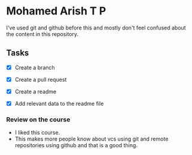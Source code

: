 # Mohamed Arish T P

I've used git and github before this and mostly don't feel confused about the content in this repository.

## Tasks

- [x] Create a branch
- [x] Create a pull request
- [x] Create a readme
- [x] Add relevant data to the readme file


### Review on the course
- I liked this course.
- This makes more people know about vcs using git and remote repositories using github and that is a good thing.